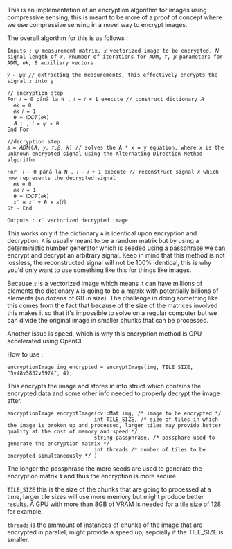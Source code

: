 This is an implementation of an encryption algorithm for images using compressive sensing, this is meant to be more of a proof of concept where we use compressive sensing in a novel way to encrypt images.

The overall algorthm for this is as follows : 

```
Inputs : 𝜓 measurement matrix, 𝑥 vectorized image to be encrypted, 𝑁 signal length of 𝑥, 𝑘number of iterations for ADM, 𝜏, 𝛽 parameters for ADM, 𝑒𝑘, θ auxiliary vectors

𝑦 ← 𝜓𝑥 // extracting the measurements, this effectively encrypts the signal 𝑥 into y

// encryption step
For 𝑖 ← 0 până la N , 𝑖 ← 𝑖 + 1 execute // construct dictionary 𝐴
  𝑒𝑘 = 0
  𝑒𝑘 𝑖 = 1
  θ = 𝐼𝐷𝐶𝑇(𝑒𝑘)
  𝐴 : , 𝑖 = 𝜓 ∗ θ
End For

//decryption step
𝑠 = 𝐴𝐷𝑀(𝐴, 𝑦, 𝜏,𝛽, 𝑘) // solves the A * x = y equation, where 𝑥 is the unknown encrypted signal using the Alternating Direction Method algorithm

For  𝑖 ← 0 până la N , 𝑖 ← 𝑖 + 1 execute // reconstruct signal 𝑥 which now represents the decrypted signal
  𝑒𝑘 = 0
  𝑒𝑘 𝑖 = 1
  θ = 𝐼𝐷𝐶𝑇(𝑒𝑘)
  𝑥′ = 𝑥′ + θ ∗ 𝑠(𝑖)
Sf - End

Outputs : 𝑥′ vectorized decrypted image
```

This works only if the dictionary ```A``` is identical upon encryption and decryption. ```A``` is usually meant to be a random matrix but by using a deterministic number generator which is seeded using a passphrase we can encrypt and decrypt an arbitrary signal. Keep in mind that this method is not lossless, the reconstructed signal will not be 100% identical, this is why you'd only want to use something like this for things like images.

Because ```𝑥``` is a vectorized image which means it can have millions of elements the dictionary ```A``` is going to be a matrix with potentially billions of elements (so dozens of GB in size). The challenge in doing something like this comes from the fact that because of the size of the matrices involved this makes it so that it's impossible to solve on a regular computer but we can divide the original image in smaller chunks that can be processed.

Another issue is speed, which is why this encryption method is GPU accelerated using OpenCL.

How to use :

```encryptionImage img_encrypted = encryptImage(img, TILE_SIZE, "5v48v5832v5924", 4);```

This encrypts the image and stores in into struct which contains the encrypted data and some other info needed to properly decrypt the image after. 

```
encryptionImage encryptImage(cv::Mat img, /* image to be encrypted */
							int TILE_SIZE, /* size of tiles in which the image is broken up and processed, larger tiles may provide better quality at the cost of memory and speed */
							string passphrase, /* passphare used to generate the encryption matrix */
							int threads /* number of tiles to be encrypted simultaneously */ )
```

The longer the passphrase the more seeds are used to generate the encryption matrix ```A``` and thus the encryption is more secure. 

```TILE_SIZE``` this is the size of the chunks that are going to processed at a time, larger tile sizes will use more memory but might produce better results. A GPU with more than 8GB of VRAM is needed for a tile size of 128 for example.

```threads``` is the ammount of instances of chunks of the image that are encrypted in parallel, might provide a speed up, sepcially if the TILE_SIZE is smaller.
